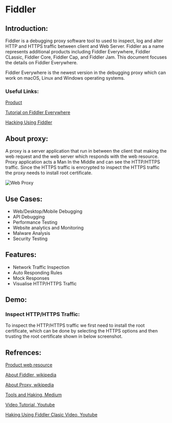 # Fiddler
## Introduction:

Fiddler is a debugging proxy software tool to used to inspect, log and alter HTTP and HTTPS traffic between client and Web Server. Fiddler as a name represents additional products including Fiddler Everywhere, Fiddler CLassic, Fiddler Core, Fiddler Cap, and Fiddler Jam. This document focuses the details on Fiddler Everywhere.

Fiddler Everywhere is the newest version in the debugging proxy which can work on macOS, Linux and Windows operating systems.

### Useful Links:

[Product](https://www.telerik.com/fiddler)

[Tutorial on Fiddler Everywhere](https://www.youtube.com/watch?v=k-Df7Aw99U4&t=262s)

[Hacking Using Fiddler](https://www.youtube.com/results?search_query=hack+fiddler)


## About proxy:
A proxy is a server application that run in between the client that making the web request and the web server which responds with the web resource. Proxy application acts a Man In the Middle and can see the HTTP/HTTPS traffic. Since the HTTPS traffic is enrcrypted to inspect the HTTPS traffic the proxy needs to install root certificate.

![Web Proxy](https://upload.wikimedia.org/wikipedia/commons/thumb/b/bb/Proxy_concept_en.svg/800px-Proxy_concept_en.svg.png)


## Use Cases:
* Web/Desktop/Mobile Debugging
* API Debugging
* Performance Testing
* Website analytics and Monitoring
* Malware Analysis
* Security Testing

## Features:
* Network Traffic Inspection
* Auto Responding Rules
* Mock Responses
* Visualise HTTP/HTTPS Traffic

## Demo:

### Inspect HTTP/HTTPS Traffic:

To inspect the HTTP/HTTPS traffic we first need to install the root certificate, which can be done by selecting the HTTPS options and then trusting the root certificate shown in below screenshot. 





## Refrences:

[Product web resource](https://www.telerik.com/fiddler)

[About Fiddler, wikipedia](https://en.wikipedia.org/wiki/Fiddler_(software))

[About Proxy, wikipedia](https://en.wikipedia.org/wiki/Proxy_server)

[Tools and Haking, Medium](https://medium.com/swlh/hacking-the-web-with-fiddler-72d026eee6bd#:~:text=Fiddler%20allows%20you%20to%20decrypt,certificate%20and%20enabling%20HTTPS%20decryption.&text=First%2C%20start%20Fiddler%20on%20the,says%20%E2%80%9CDecrypt%20HTTPS%20Traffic%E2%80%9D.)

[Video Tutorial, Youtube](https://www.youtube.com/watch?v=k-Df7Aw99U4&t=276s)

[Haking Using Fiddler Clasic Video, Youtube](https://www.youtube.com/watch?v=EIY5GExcPf4)

